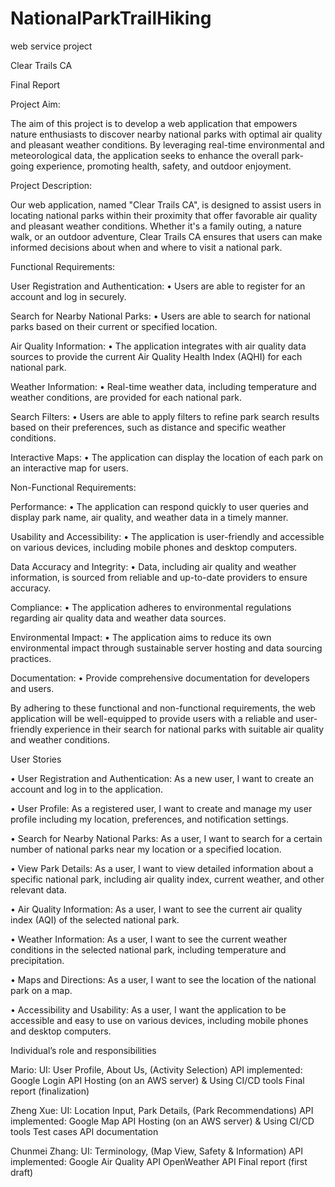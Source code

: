 # NationalParkTrailHiking
web service project

Clear Trails CA

Final Report



Project Aim:

The aim of this project is to develop a web application that empowers nature enthusiasts to discover nearby national parks with optimal air quality and pleasant weather conditions. By leveraging real-time environmental and meteorological data, the application seeks to enhance the overall park-going experience, promoting health, safety, and outdoor enjoyment.


Project Description:

Our web application, named "Clear Trails CA", is designed to assist users in locating national parks within their proximity that offer favorable air quality and pleasant weather conditions. Whether it's a family outing, a nature walk, or an outdoor adventure, Clear Trails CA ensures that users can make informed decisions about when and where to visit a national park.


Functional Requirements:

User Registration and Authentication:
•	Users are able to register for an account and log in securely.

Search for Nearby National Parks:
•	Users are able to search for national parks based on their current or specified location.

Air Quality Information:
•	The application integrates with air quality data sources to provide the current Air Quality Health Index (AQHI) for each national park.

Weather Information:
•	Real-time weather data, including temperature and weather conditions, are provided for each national park.

Search Filters:
•	Users are able to apply filters to refine park search results based on their preferences, such as distance and specific weather conditions.

Interactive Maps:
•	The application can display the location of each park on an interactive map for users.


Non-Functional Requirements:

Performance:
•	The application can respond quickly to user queries and display park name, air quality, and weather data in a timely manner.

Usability and Accessibility:
•	The application is user-friendly and accessible on various devices, including mobile phones and desktop computers.

Data Accuracy and Integrity:
•	Data, including air quality and weather information, is sourced from reliable and up-to-date providers to ensure accuracy.

Compliance:
•	The application adheres to environmental regulations regarding air quality data and weather data sources.

Environmental Impact:
•	The application aims to reduce its own environmental impact through sustainable server hosting and data sourcing practices.

Documentation:
•	Provide comprehensive documentation for developers and users.

By adhering to these functional and non-functional requirements, the web application will be well-equipped to provide users with a reliable and user-friendly experience in their search for national parks with suitable air quality and weather conditions.




User Stories

•	User Registration and Authentication:
     As a new user, I want to create an account and log in to the application.

•	User Profile:
     As a registered user, I want to create and manage my user profile including my location, preferences, and notification settings.

•	Search for Nearby National Parks:
      As a user, I want to search for a certain number of national parks near my location or a specified location.

•	View Park Details:
      As a user, I want to view detailed information about a specific national park, including air quality index, current weather, and other relevant data.

•	Air Quality Information:
      As a user, I want to see the current air quality index (AQI) of the selected national park.

•	Weather Information:
     As a user, I want to see the current weather conditions in the selected national park, including temperature and precipitation.

•	Maps and Directions:
     As a user, I want to see the location of the national park on a map.

•	Accessibility and Usability:
     As a user, I want the application to be accessible and easy to use on various devices, including mobile phones and desktop computers.



Individual’s role and responsibilities

Mario:
UI: User Profile, About Us, (Activity Selection)
API implemented: Google Login API
Hosting (on an AWS server) & Using CI/CD tools
Final report (finalization)

Zheng Xue:
UI: Location Input, Park Details, (Park Recommendations)
API implemented: Google Map API
Hosting (on an AWS server) & Using CI/CD tools
Test cases
API documentation

Chunmei Zhang:
UI: Terminology, (Map View, Safety & Information)
API implemented: Google Air Quality API 
                                    OpenWeather API
Final report (first draft)

